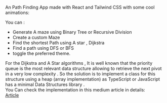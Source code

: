 An Path Finding App made with React and Tailwind CSS with some cool animations:

You can :
- Generate A maze using Binary Tree or Recursive Division
- Create a custom Maze
- Find the shortest Path using A star , Dijkstra
- Find a path using DFS or BFS
- toggle the preferred theme.

 For the Dijkstra and A Star algorithms , It is well known that the priority queue is the most relevant data structure allowing to retrieve the next pivot in a very low complexity . So the solution is to implement a class for this structure using a heap (array implementation) as TypeScript or JavaScript has a minimal Data Structures library .<br>
You Can check the implementation in this medium article in details: <br>
[Article](https://medium.com/@mohamedhedi.aissi/priority-queue-in-typescript-implementation-updating-priority-of-heap-elements-removing-c35a276f9b1a)
